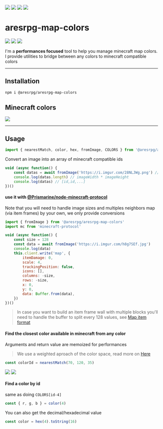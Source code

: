 ![][licence] [![][npm]][npmlink] [![][travis]][travislink] [![][depfu]][depfulink]

# aresrpg-map-colors

[![][discord]][discordlink] [![][twitter]][twitterlink] ![][mcversion]

[licence]: https://img.shields.io/github/license/AresRPG/aresrpg-map-colors.svg?style=for-the-badge
[npm]: https://img.shields.io/npm/v/@aresrpg/aresrpg-map-colors.svg?logo=npm&style=for-the-badge
[npmlink]: https://www.npmjs.com/package/@aresrpg/aresrpg-map-colors
[travis]: https://img.shields.io/travis/com/AresRPG/aresrpg-map-colors.svg?logo=travis&style=for-the-badge
[travislink]: https://travis-ci.com/AresRPG/aresrpg-map-colors
[depfu]: https://img.shields.io/depfu/AresRPG/aresrpg-map-colors.svg?style=for-the-badge
[depfulink]: https://depfu.com/repos/AresRPG/aresrpg-map-colors
[twitter]: https://img.shields.io/badge/follow-us-55acee.svg?logo=twitter&style=for-the-badge
[twitterlink]: https://twitter.com/AresRPG
[discord]: https://img.shields.io/discord/265104803531587584.svg?logo=discord&style=for-the-badge
[discordlink]: https://discord.gg/Ea6a5cn
[mcversion]: https://img.shields.io/badge/minecraft-1.12+-AB47BC.svg?style=for-the-badge

I'm a **performances focused** tool to help you manage minecraft map colors.
I provide utilities to bridge between any colors to minecraft compatible colors

---

## Installation

```sh
npm i @aresrpg/aresrpg-map-colors
```

## Minecraft colors

[![](https://i.imgur.com/Wjsg0KU.png)](https://minecraft.gamepedia.com/Map_item_format#1.12_Color_Table)

---

## Usage

```js
import { nearestMatch, color, hex, fromImage, COLORS } from '@aresrpg/aresrpg-map-colors'
```

Convert an image into an array of minecraft compatible ids

```js
void (async function() {
	const datas = await fromImage('https://i.imgur.com/28NLJWg.png') // uInt8
	console.log(datas.length) // imageWidth * imageHeight
	console.log(datas) // [id,id,...]
})()
```

#### use it with [@Prismarine/node-minecraft-protocol](https://github.com/PrismarineJS/node-minecraft-protocol)

Note that you will need to handle image sizes and multiples neighbors map (via item frames) by your own, we only provide conversions

```js
import { fromImage } from '@aresrpg/aresrpg-map-colors'
import mc from 'minecraft-protocol'

void (async function() {
	const size = 128
	const data = await fromImage('https://i.imgur.com/h8g7SEf.jpg')
	console.log(data)
	this.client.write('map', {
		itemDamage: 0,
		scale: 4,
		trackingPosition: false,
		icons: [],
		columns: -size,
		rows: -size,
		x: 0,
		y: 0,
		data: Buffer.from(data),
	})
})()
```

> In case you want to build an item frame wall with multiple blocks you'll need to handle the buffer to split every 128 values, see [Map item format](https://minecraft.gamepedia.com/Map_item_format)

#### Find the closest color available in minecraft from any color

Arguments and return value are memoized for performances

> We use a weighted aproach of the color space, read more on [Here](https://en.wikipedia.org/wiki/Color_difference)

```js
const colorId = nearestMatch(70, 120, 35)
```

![](https://i.imgur.com/gWAHyQl.png)
![](https://i.imgur.com/ue85juy.png)

#### Find a color by id

same as doing `COLORS[id-4]`

```js
const { r, g, b } = color(4)
```

You can also get the decimal/hexadecimal value

```js
const color = hex(4).toString(16)
```
